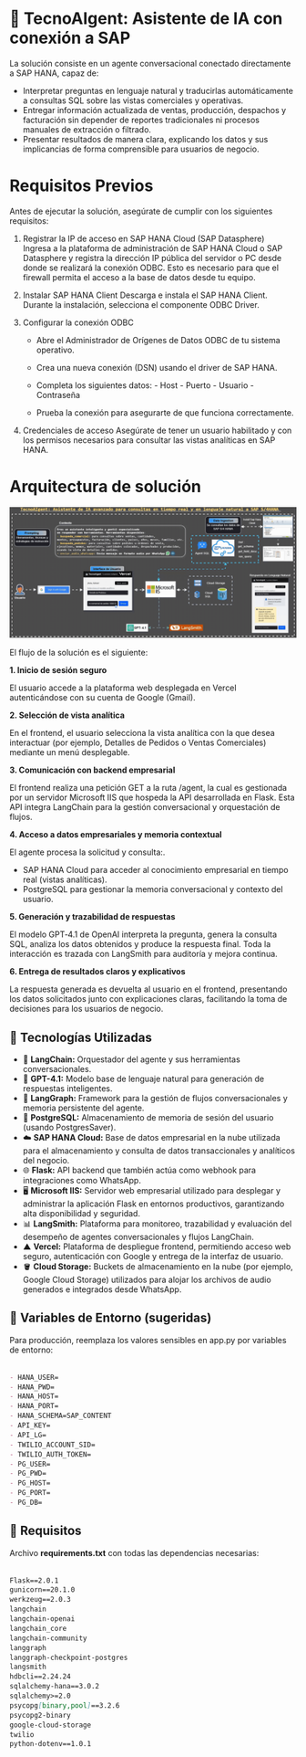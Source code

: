 # 🤖 TecnoAIgent: Asistente de IA con conexión a SAP


La solución consiste en un agente conversacional conectado directamente a SAP HANA, capaz de:

- Interpretar preguntas en lenguaje natural y traducirlas automáticamente a consultas SQL sobre las vistas comerciales y operativas.
- Entregar información actualizada de ventas, producción, despachos y facturación sin depender de reportes tradicionales ni procesos manuales de extracción o filtrado.
- Presentar resultados de manera clara, explicando los datos y sus implicancias de forma comprensible para usuarios de negocio.

# Requisitos Previos

Antes de ejecutar la solución, asegúrate de cumplir con los siguientes requisitos:

1. Registrar la IP de acceso en SAP HANA Cloud (SAP Datasphere)  
Ingresa a la plataforma de administración de SAP HANA Cloud o SAP Datasphere y registra la dirección IP pública del servidor o PC desde donde se realizará la conexión ODBC.
Esto es necesario para que el firewall permita el acceso a la base de datos desde tu equipo.

2. Instalar SAP HANA Client
Descarga e instala el SAP HANA Client. Durante la instalación, selecciona el componente ODBC Driver.

3. Configurar la conexión ODBC
   - Abre el Administrador de Orígenes de Datos ODBC de tu sistema operativo.
   - Crea una nueva conexión (DSN) usando el driver de SAP HANA.
   - Completa los siguientes datos:
                        - Host
                        - Puerto
                        - Usuario
                        - Contraseña

   - Prueba la conexión para asegurarte de que funciona correctamente.

4. Credenciales de acceso
Asegúrate de tener un usuario habilitado y con los permisos necesarios para consultar las vistas analíticas en SAP HANA.

# Arquitectura de solución

![Arquitectura de Agente SQL SAP](Arquitectura_AgentSQL_SAP.gif)

El flujo de la solución es el siguiente:

 **1. Inicio de sesión seguro**

El usuario accede a la plataforma web desplegada en Vercel autenticándose con su cuenta de Google (Gmail).

 **2. Selección de vista analítica**

En el frontend, el usuario selecciona la vista analítica con la que desea interactuar (por ejemplo, Detalles de Pedidos o Ventas Comerciales) mediante un menú desplegable.

 **3. Comunicación con backend empresarial**

El frontend realiza una petición GET a la ruta /agent, la cual es gestionada por un servidor Microsoft IIS que hospeda la API desarrollada en Flask. Esta API integra LangChain para la gestión conversacional y orquestación de flujos.

 **4. Acceso a datos empresariales y memoria contextual**

El agente procesa la solicitud y consulta:.

- SAP HANA Cloud para acceder al conocimiento empresarial en tiempo real (vistas analíticas).
- PostgreSQL para gestionar la memoria conversacional y contexto del usuario.

 **5. Generación y trazabilidad de respuestas**

El modelo GPT‑4.1 de OpenAI interpreta la pregunta, genera la consulta SQL, analiza los datos obtenidos y produce la respuesta final. Toda la interacción es trazada con LangSmith para auditoría y mejora continua.

 **6. Entrega de resultados claros y explicativos**

La respuesta generada es devuelta al usuario en el frontend, presentando los datos solicitados junto con explicaciones claras, facilitando la toma de decisiones para los usuarios de negocio.



## 🚀 Tecnologías Utilizadas

- 🦜 **LangChain:** Orquestador del agente y sus herramientas conversacionales.
- 🤖 **GPT-4.1:** Modelo base de lenguaje natural para generación de respuestas inteligentes.
- 🔗 **LangGraph:** Framework para la gestión de flujos conversacionales y memoria persistente del agente.
- 🐘 **PostgreSQL:** Almacenamiento de memoria de sesión del usuario (usando PostgresSaver).
- ☁️ **SAP HANA Cloud:** Base de datos empresarial en la nube utilizada para el almacenamiento y consulta de datos transaccionales y analíticos del negocio.
- 🌐 **Flask:** API backend que también actúa como webhook para integraciones como WhatsApp.
- 🖥️ **Microsoft IIS:** Servidor web empresarial utilizado para desplegar y administrar la aplicación Flask en entornos productivos, garantizando alta disponibilidad y seguridad.
- 📊 **LangSmith:** Plataforma para monitoreo, trazabilidad y evaluación del desempeño de agentes conversacionales y flujos LangChain.
- ▲ **Vercel:** Plataforma de despliegue frontend, permitiendo acceso web seguro, autenticación con Google y entrega de la interfaz de usuario.
- 🪣 **Cloud Storage:** Buckets de almacenamiento en la nube (por ejemplo, Google Cloud Storage) utilizados para alojar los archivos de audio generados e integrados desde WhatsApp.


## 🔐 Variables de Entorno (sugeridas)
Para producción, reemplaza los valores sensibles en app.py por variables de entorno:

````markdown

- HANA_USER=
- HANA_PWD=
- HANA_HOST=
- HANA_PORT=
- HANA_SCHEMA=SAP_CONTENT
- API_KEY=
- API_LG=
- TWILIO_ACCOUNT_SID=
- TWILIO_AUTH_TOKEN=
- PG_USER=
- PG_PWD=
- PG_HOST=
- PG_PORT=
- PG_DB=
````

## 🧪 Requisitos
Archivo **requirements.txt** con todas las dependencias necesarias:

````markdown

Flask==2.0.1
gunicorn==20.1.0
werkzeug==2.0.3
langchain
langchain-openai
langchain_core
langchain-community
langgraph
langgraph-checkpoint-postgres
langsmith
hdbcli==2.24.24
sqlalchemy-hana==3.0.2
sqlalchemy>=2.0
psycopg[binary,pool]==3.2.6
psycopg2-binary
google-cloud-storage
twilio
python-dotenv==1.0.1

````

